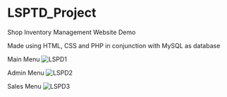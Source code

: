 # LSPTD_Project
Shop Inventory Management Website Demo

Made using HTML, CSS and PHP in conjunction with MySQL as database

Main Menu
![LSPD1](https://github.com/user-attachments/assets/c06ff274-96df-49de-a8ff-568386ef4394)

Admin Menu
![LSPD2](https://github.com/user-attachments/assets/7812dd9b-80ff-474f-b8c0-3a69b901af4c)

Sales Menu
![LSPD3](https://github.com/user-attachments/assets/efd7beaa-61dc-440c-a1c4-8c81169304b1)
